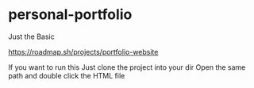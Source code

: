 # personal-portfolio
Just the Basic

https://roadmap.sh/projects/portfolio-website

If you want to run this Just clone the project into your dir Open the same path and double click the HTML file
